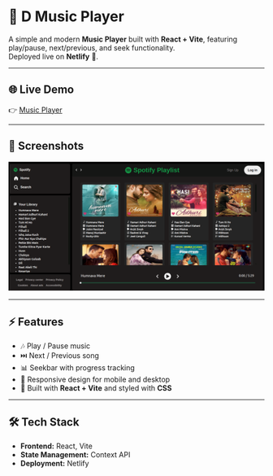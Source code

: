 # 🎵 D Music Player

A simple and modern **Music Player** built with **React + Vite**, featuring play/pause, next/previous, and seek functionality.  
Deployed live on **Netlify** 🚀.

---

## 🌐 Live Demo

👉 [Music Player](https://d-music-player-d.netlify.app/)

---

## 📸 Screenshots

![App Screenshot](./Screenshot.png)

---

## ⚡ Features

- 🎶 Play / Pause music
- ⏭️ Next / Previous song
- 📊 Seekbar with progress tracking
- 📱 Responsive design for mobile and desktop
- 🎨 Built with **React + Vite** and styled with **CSS**

---

## 🛠️ Tech Stack

- **Frontend:** React, Vite
- **State Management:** Context API
- **Deployment:** Netlify
